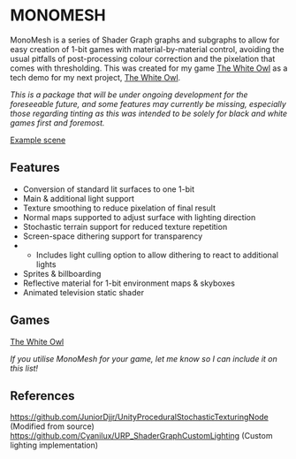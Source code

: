 # MONOMESH
MonoMesh is a series of Shader Graph graphs and subgraphs to allow for easy creation of 1-bit games with material-by-material control, avoiding the usual pitfalls of post-processing colour correction and the pixelation that comes with thresholding. This was created for my game [The White Owl](https://caladrius.itch.io/the-white-owl) as a tech demo for my next project, [The White Owl](https://caladrius.itch.io/sequestered).

*This is a package that will be under ongoing development for the foreseeable future, and some features may currently be missing, especially those regarding tinting as this was intended to be solely for black and white games first and foremost.*

[Example scene](https://img.itch.zone/aW1hZ2UvMTU4NTUzMC8xNDQ2Nzc3MC5wbmc=/original/4TwtcV.png)

## Features
- Conversion of standard lit surfaces to one 1-bit
- Main & additional light support
- Texture smoothing to reduce pixelation of final result
- Normal maps supported to adjust surface with lighting direction
- Stochastic terrain support for reduced texture repetition
- Screen-space dithering support for transparency
- - Includes light culling option to allow dithering to react to additional lights
- Sprites & billboarding
- Reflective material for 1-bit environment maps & skyboxes
- Animated television static shader

## Games
[The White Owl](https://caladrius.itch.io/the-white-owl)

*If you utilise MonoMesh for your game, let me know so I can include it on this list!*

## References
https://github.com/JuniorDjjr/UnityProceduralStochasticTexturingNode (Modified from source)
https://github.com/Cyanilux/URP_ShaderGraphCustomLighting (Custom lighting implementation)